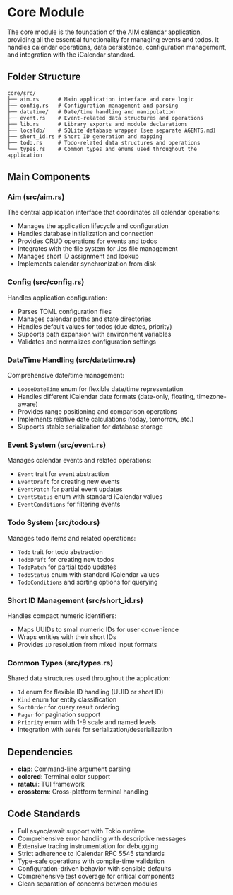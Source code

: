 # Core Module

The core module is the foundation of the AIM calendar application, providing all the essential functionality for managing events and todos. It handles calendar operations, data persistence, configuration management, and integration with the iCalendar standard.

## Folder Structure

```
core/src/
├── aim.rs      # Main application interface and core logic
├── config.rs   # Configuration management and parsing
├── datetime/   # Date/time handling and manipulation
├── event.rs    # Event-related data structures and operations
├── lib.rs      # Library exports and module declarations
├── localdb/    # SQLite database wrapper (see separate AGENTS.md)
├── short_id.rs # Short ID generation and mapping
├── todo.rs     # Todo-related data structures and operations
└── types.rs    # Common types and enums used throughout the application
```

## Main Components

### Aim (src/aim.rs)

The central application interface that coordinates all calendar operations:

- Manages the application lifecycle and configuration
- Handles database initialization and connection
- Provides CRUD operations for events and todos
- Integrates with the file system for .ics file management
- Manages short ID assignment and lookup
- Implements calendar synchronization from disk

### Config (src/config.rs)

Handles application configuration:

- Parses TOML configuration files
- Manages calendar paths and state directories
- Handles default values for todos (due dates, priority)
- Supports path expansion with environment variables
- Validates and normalizes configuration settings

### DateTime Handling (src/datetime.rs)

Comprehensive date/time management:

- `LooseDateTime` enum for flexible date/time representation
- Handles different iCalendar date formats (date-only, floating, timezone-aware)
- Provides range positioning and comparison operations
- Implements relative date calculations (today, tomorrow, etc.)
- Supports stable serialization for database storage

### Event System (src/event.rs)

Manages calendar events and related operations:

- `Event` trait for event abstraction
- `EventDraft` for creating new events
- `EventPatch` for partial event updates
- `EventStatus` enum with standard iCalendar values
- `EventConditions` for filtering events

### Todo System (src/todo.rs)

Manages todo items and related operations:

- `Todo` trait for todo abstraction
- `TodoDraft` for creating new todos
- `TodoPatch` for partial todo updates
- `TodoStatus` enum with standard iCalendar values
- `TodoConditions` and sorting options for querying

### Short ID Management (src/short_id.rs)

Handles compact numeric identifiers:

- Maps UUIDs to small numeric IDs for user convenience
- Wraps entities with their short IDs
- Provides `ID` resolution from mixed input formats

### Common Types (src/types.rs)

Shared data structures used throughout the application:

- `Id` enum for flexible ID handling (UUID or short ID)
- `Kind` enum for entity classification
- `SortOrder` for query result ordering
- `Pager` for pagination support
- `Priority` enum with 1-9 scale and named levels
- Integration with `serde` for serialization/deserialization

## Dependencies

- **clap**: Command-line argument parsing
- **colored**: Terminal color support
- **ratatui**: TUI framework
- **crossterm**: Cross-platform terminal handling

## Code Standards

- Full async/await support with Tokio runtime
- Comprehensive error handling with descriptive messages
- Extensive tracing instrumentation for debugging
- Strict adherence to iCalendar RFC 5545 standards
- Type-safe operations with compile-time validation
- Configuration-driven behavior with sensible defaults
- Comprehensive test coverage for critical components
- Clean separation of concerns between modules
